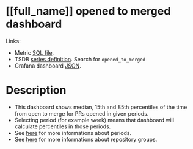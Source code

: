 <h1 id="dashboard-header">[[full_name]] opened to merged dashboard</h1>
<p>Links:</p>
<ul>
<li>Metric <a href="https://github.com/cncf/devstats/blob/master/metrics/shared/opened_to_merged.sql" target="_blank">SQL file</a>.</li>
<li>TSDB <a href="https://github.com/cncf/devstats/blob/master/metrics/shared/metrics.yaml" target="_blank">series definition</a>. Search for <code>opened_to_merged</code></li>
<li>Grafana dashboard <a href="https://github.com/cncf/devstats/blob/master/grafana/dashboards/[[lower_name]]/opened-to-merged.json" target="_blank">JSON</a>.</li>
</ul>
<h1 id="description">Description</h1>
<ul>
<li>This dashboard shows median, 15th and 85th percentiles of the time from open to merge for PRs opened in given periods.</li>
<li>Selecting period (for example week) means that dashboard will calculate percentiles in those periods.</li>
<li>See <a href="https://github.com/cncf/devstats/blob/master/docs/periods.md" target="_blank">here</a> for more informations about periods.</li>
<li>See <a href="https://github.com/cncf/devstats/blob/master/docs/repository_groups.md" target="_blank">here</a> for more informations about repository groups.</li>
</ul>
